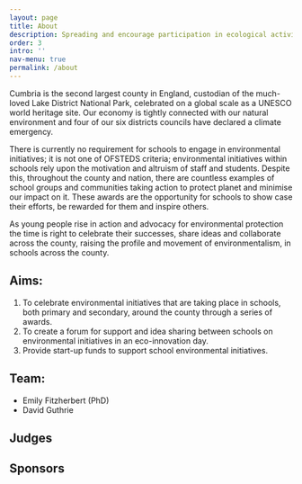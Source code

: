 ```yaml
---
layout: page
title: About
description: Spreading and encourage participation in ecological activity in Cumbria.
order: 3
intro: ''
nav-menu: true
permalink: /about
---
```

Cumbria is the second largest county in England, custodian of the much-loved Lake District National Park, celebrated on a global scale as a UNESCO world heritage site. Our economy is tightly connected with our natural environment and four of our six districts councils have
declared a climate emergency.

There is currently no requirement for schools to engage in environmental initiatives; it is not
one of OFSTEDS criteria; environmental initiatives within schools rely upon the motivation
and altruism of staff and students. Despite this, throughout the county and nation, there are
countless examples of school groups and communities taking action to protect planet and
minimise our impact on it. These awards are the opportunity for schools to show case their
efforts, be rewarded for them and inspire others.

As young people rise in action and advocacy for environmental protection the time is right to celebrate their successes, share ideas and
collaborate across the county, raising the profile and movement of environmentalism, in schools across the county.

## Aims:

1.  To celebrate environmental initiatives that are taking place in schools, both primary and secondary, around the county through a series of awards.
2.  To create a forum for support and idea sharing between schools on environmental initiatives in an eco-innovation day.
3.  Provide start-up funds to support school environmental initiatives.

## Team:

- Emily Fitzherbert (PhD)
- David Guthrie

## Judges

## Sponsors
